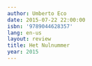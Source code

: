 ```yaml
---
author: Umberto Eco
date: 2015-07-22 22:00:00
isbn: '9789044628357'
lang: en-us
layout: review
title: Het Nulnummer
year: 2015
---
```


